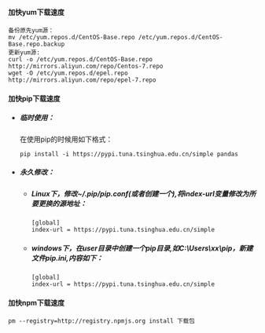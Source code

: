 #### 加快yum下载速度

```
备份原先yum源：
mv /etc/yum.repos.d/CentOS-Base.repo /etc/yum.repos.d/CentOS-Base.repo.backup
更新yum源:
curl -o /etc/yum.repos.d/CentOS-Base.repo http://mirrors.aliyun.com/repo/Centos-7.repo
wget -O /etc/yum.repos.d/epel.repo http://mirrors.aliyun.com/repo/epel-7.repo
```



#### 加快pip下载速度

- ##### 临时使用：

  在使用pip的时候用如下格式：

  ```
  pip install -i https://pypi.tuna.tsinghua.edu.cn/simple pandas
  ```

- ##### 永久修改：

  - ##### Linux下，修改~/.pip/pip.conf(或者创建一个),将index-url变量修改为所要更换的源地址：

    ```
    [global]
    index-url = https://pypi.tuna.tsinghua.edu.cn/simple
    ```

  - ##### windows下，在user目录中创建一个pip目录,如C:\Users\xx\pip，新建文件pip.ini,内容如下： 

    ```
    [global]
    index-url = https://pypi.tuna.tsinghua.edu.cn/simple
    ```

    

#### 加快npm下载速度

```
pm --registry=http://registry.npmjs.org install 下载包
```

